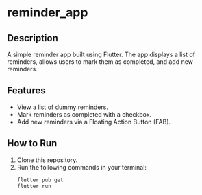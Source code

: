 # reminder_app

## Description
A simple reminder app built using Flutter. The app displays a list of reminders, allows users to mark them as completed, and add new reminders.

## Features
- View a list of dummy reminders.
- Mark reminders as completed with a checkbox.
- Add new reminders via a Floating Action Button (FAB).

## How to Run
1. Clone this repository.
2. Run the following commands in your terminal:
   ```bash
   flutter pub get
   flutter run

